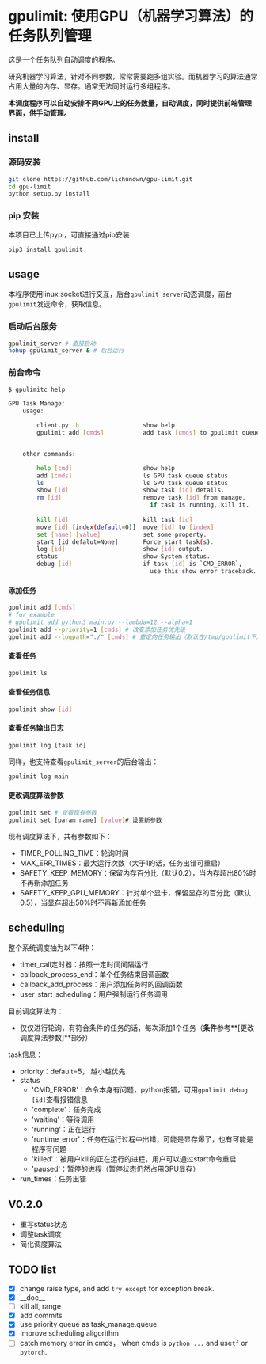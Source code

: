 # gpulimit: 使用GPU（机器学习算法）的任务队列管理

这是一个任务队列自动调度的程序。

研究机器学习算法，针对不同参数，常常需要跑多组实验。而机器学习的算法通常占用大量的内存、显存。通常无法同时运行多组程序。

**本调度程序可以自动安排不同GPU上的任务数量，自动调度，同时提供前端管理界面，供手动管理。**



## install

### 源码安装

```bash
git clone https://github.com/lichunown/gpu-limit.git
cd gpu-limit
python setup.py install
```

### pip 安装

本项目已上传pypi，可直接通过pip安装

```bash
pip3 install gpulimit
```

## usage

本程序使用linux socket进行交互，后台`gpulimit_server`动态调度，前台`gpulimit`发送命令，获取信息。

### 启动后台服务

```bash
gpulimit_server # 直接启动
nohup gpulimit_server & # 后台运行
```

### 前台命令

```bash
$ gpulimitc help

GPU Task Manage:
    usage:

        client.py -h                  show help
        gpulimit add [cmds]           add task [cmds] to gpulimit queue.


    other commands:

        help [cmd]                    show help
        add [cmds]                    ls GPU task queue status
        ls                            ls GPU task queue status
        show [id]                     show task [id] details.
        rm [id]                       remove task [id] from manage, 
        							  	if task is running, kill it.
        							  
        kill [id]                     kill task [id]
        move [id] [index(default=0)]  move [id] to [index]
        set [name] [value]            set some property.
        start [id defalut=None]       Force start task(s).
        log [id]                      show [id] output.
        status                        show System status.
        debug [id]                    if task [id] is `CMD_ERROR`, 
                                      	use this show error traceback.
```

#### 添加任务

```bash
gpulimit add [cmds]
# for example
# gpulimit add python3 main.py --lambda=12 --alpha=1
gpulimit add --priority=1 [cmds] # 改变添加任务优先级
gpulimit add --logpath="./" [cmds] # 重定向任务输出（默认在/tmp/gpulimit下）
```

#### 查看任务

```bash
gpulimit ls
```

#### 查看任务信息

```bash
gpulimit show [id]
```

#### 查看任务输出日志

```bash
gpulimit log [task id]
```

同样，也支持查看`gpulimit_server`的后台输出：

```bash
gpulimit log main
```
#### 更改调度算法参数

```bash
gpulimit set # 查看现有参数
gpulimit set [param name] [value]# 设置新参数
```
现有调度算法下，共有参数如下：
- TIMER_POLLING_TIME：轮询时间
- MAX_ERR_TIMES：最大运行次数（大于1的话，任务出错可重启）
- SAFETY_KEEP_MEMORY：保留内存百分比（默认0.2），当内存超出80%时不再新添加任务
- SAFETY_KEEP_GPU_MEMORY：针对单个显卡，保留显存的百分比（默认0.5），当显存超出50%时不再新添加任务

## scheduling

整个系统调度抽为以下4种：

- timer_call定时器：按照一定时间间隔运行
- callback_process_end：单个任务结束回调函数
- callback_add_process：用户添加任务时的回调函数
- user_start_scheduling：用户强制运行任务调用


目前调度算法为：
- 仅仅进行轮询，有符合条件的任务的话，每次添加1个任务（**条件**参考**[更改调度算法参数]**部分）

task信息：

- priority：default=5， 越小越优先
- status
  - 'CMD_ERROR'：命令本身有问题，python报错，可用`gpulimit debug [id]`查看报错信息
  -  'complete'：任务完成
  - 'waiting'：等待调用
  -  'running'：正在运行
  - 'runtime_error'：任务在运行过程中出错，可能是显存爆了，也有可能是程序有问题
  -  'killed'：被用户kill的正在运行的进程，用户可以通过start命令重启
  - 'paused'：暂停的进程（暂停状态仍然占用GPU显存）
- run_times：任务出错

## V0.2.0

- 重写status状态
- 调整task调度
- 简化调度算法

## TODO list


- [x] change raise type, and add `try except` for exception break.
- [x] \_\_doc\_\_
- [ ] kill all, range
- [x] add commits
- [x] use priority queue as task_manage.queue
- [x] Improve scheduling aligorithm
- [ ] catch memory error in cmds， when cmds is `python ...` and use`tf` or `pytorch`.